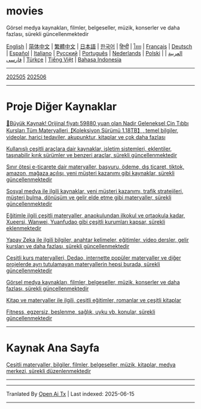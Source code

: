 # movies
Görsel medya kaynakları, filmler, belgeseller, müzik, konserler ve daha fazlası, sürekli güncellenmektedir

[English](https://openaitx.github.io/view.html?user=mswnlz&project=movies&lang=en) | [简体中文](https://openaitx.github.io/view.html?user=mswnlz&project=movies&lang=zh-CN) | [繁體中文](https://openaitx.github.io/view.html?user=mswnlz&project=movies&lang=zh-TW) | [日本語](https://openaitx.github.io/view.html?user=mswnlz&project=movies&lang=ja) | [한국어](https://openaitx.github.io/view.html?user=mswnlz&project=movies&lang=ko) | [हिन्दी](https://openaitx.github.io/view.html?user=mswnlz&project=movies&lang=hi) | [ไทย](https://openaitx.github.io/view.html?user=mswnlz&project=movies&lang=th) | [Français](https://openaitx.github.io/view.html?user=mswnlz&project=movies&lang=fr) | [Deutsch](https://openaitx.github.io/view.html?user=mswnlz&project=movies&lang=de) | [Español](https://openaitx.github.io/view.html?user=mswnlz&project=movies&lang=es) | [Italiano](https://openaitx.github.io/view.html?user=mswnlz&project=movies&lang=it) | [Русский](https://openaitx.github.io/view.html?user=mswnlz&project=movies&lang=ru) | [Português](https://openaitx.github.io/view.html?user=mswnlz&project=movies&lang=pt) | [Nederlands](https://openaitx.github.io/view.html?user=mswnlz&project=movies&lang=nl) | [Polski](https://openaitx.github.io/view.html?user=mswnlz&project=movies&lang=pl) | [العربية](https://openaitx.github.io/view.html?user=mswnlz&project=movies&lang=ar) | [فارسی](https://openaitx.github.io/view.html?user=mswnlz&project=movies&lang=fa) | [Türkçe](https://openaitx.github.io/view.html?user=mswnlz&project=movies&lang=tr) | [Tiếng Việt](https://openaitx.github.io/view.html?user=mswnlz&project=movies&lang=vi) | [Bahasa Indonesia](https://openaitx.github.io/view.html?user=mswnlz&project=movies&lang=id)








-------
[202505](https://raw.githubusercontent.com/mswnlz/movies/main/202505.md)
[202506](https://raw.githubusercontent.com/mswnlz/movies/main/202506.md)


---------------
# Proje Diğer Kaynaklar

[🎁Büyük Kaynak! Orijinal fiyatı 59880 yuan olan Nadir Geleneksel Çin Tıbbı Kursları Tüm Materyalleri【Koleksiyon Sürümü 1.18TB】, temel bilgiler, videolar, harici tedaviler, akupunktur, kitaplar ve çok daha fazlası](https://github.com/mswnlz/chinese-traditional)

[Kullanışlı çeşitli araçlara dair kaynaklar, işletim sistemleri, eklentiler, taşınabilir kırık sürümler ve benzeri araçlar, sürekli güncellenmektedir](https://github.com/mswnlz/tools)


[Sınır ötesi e-ticarete dair materyaller, başvuru, ödeme, dış ticaret, tiktok, amazon, mağaza açılışı, yeni müşteri kazanımı gibi kaynaklar, sürekli güncellenmektedir](https://github.com/mswnlz/cross-border)

[Sosyal medya ile ilgili kaynaklar, yeni müşteri kazanımı, trafik stratejileri, müşteri bulma, dönüşüm ve gelir elde etme gibi materyaller, sürekli güncellenmektedir](https://github.com/mswnlz/self-media)

[ Eğitimle ilgili çeşitli materyaller, anaokulundan ilkokul ve ortaokula kadar, Xueersi, Wanwei, Yuanfudao gibi çeşitli kurumları kapsar, sürekli eklenmektedir](https://github.com/mswnlz/edu-knowlege)

[Yapay Zeka ile ilgili bilgiler, anahtar kelimeler, eğitimler, video dersler, gelir kursları ve daha fazlası, sürekli güncellenmektedir](https://github.com/mswnlz/AIknowledge)

[Çeşitli kurs materyalleri, Dedao, internette popüler materyaller ve diğer projelerde ayrı tutulamayan materyallerin hepsi burada, sürekli güncellenmektedir](https://github.com/mswnlz/curriculum)

[Görsel medya kaynakları, filmler, belgeseller, müzik, konserler ve daha fazlası, sürekli güncellenmektedir](https://github.com/mswnlz/movies)

[Kitap ve materyaller ile ilgili, çeşitli eğitimler, romanlar ve çeşitli kitaplar](https://github.com/mswnlz/book)

[Fitness, egzersiz, beslenme, sağlık, uyku vb. konular, sürekli güncellenmektedir](https://github.com/mswnlz/healthy)

---------------

# Kaynak Ana Sayfa
[Çeşitli materyaller, bilgiler, filmler, belgeseller, müzik, kitaplar, medya merkezi, sürekli düzenlenmektedir](https://github.com/mswnlz)

---------------

---

Tranlated By [Open Ai Tx](https://github.com/OpenAiTx/OpenAiTx) | Last indexed: 2025-06-15

---